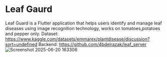 # Leaf Gaurd

Leaf Guard is a Flutter application that helps users identify and manage leaf diseases using image recognition technology, works on tomatoes,potatoes and pepper only.
Dataset: https://www.kaggle.com/datasets/emmarex/plantdisease/discussion?sort=undefined
Backend: https://github.com/4bdelrazak/leaf_server
![Screenshot 2025-06-20 163306](https://github.com/user-attachments/assets/9a244c46-01e9-4b95-9493-2dd5c20efc97)
